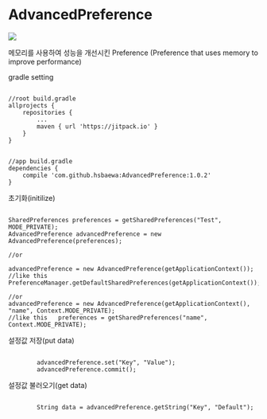 # AdvancedPreference
[![](https://jitpack.io/v/hsbaewa/AdvancedPreference.svg)](https://jitpack.io/#hsbaewa/AdvancedPreference)

메모리를 사용하여 성능을 개선시킨 Preference
(Preference that uses memory to improve performance)


gradle setting
<pre><code>
//root build.gradle
allprojects {
    repositories {
        ...
        maven { url 'https://jitpack.io' }
    }
}
</code></pre>

<pre><code>
//app build.gradle
dependencies {
    compile 'com.github.hsbaewa:AdvancedPreference:1.0.2'
}
</code></pre>


초기화(initilize)
<pre><code>
SharedPreferences preferences = getSharedPreferences("Test", MODE_PRIVATE);
AdvancedPreference advancedPreference = new AdvancedPreference(preferences);

//or

advancedPreference = new AdvancedPreference(getApplicationContext());
//like this  PreferenceManager.getDefaultSharedPreferences(getApplicationContext());

//or
advancedPreference = new AdvancedPreference(getApplicationContext(), "name", Context.MODE_PRIVATE);
//like this   preferences = getSharedPreferences("name", Context.MODE_PRIVATE);
</code></pre>

설정값 저장(put data)
<pre><code>
        advancedPreference.set("Key", "Value");
        advancedPreference.commit();
</code></pre>

설정값 불러오기(get data)
<pre><code>
        String data = advancedPreference.getString("Key", "Default");
</code></pre>
